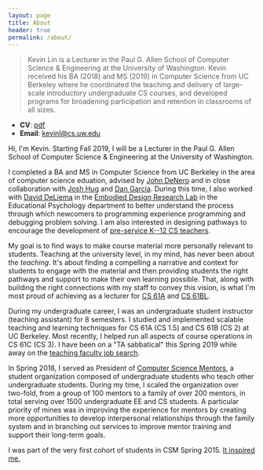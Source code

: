 ```yaml
---
layout: page
title: About
header: true
permalink: /about/
---
```


> Kevin Lin is a Lecturer in the Paul G. Allen School of Computer Science &
> Engineering at the University of Washington. Kevin received his BA (2018) and
> MS (2019) in Computer Science from UC Berkeley where he coordinated the
> teaching and delivery of large-scale introductory undergraduate CS courses,
> and developed programs for broadening participation and retention in
> classrooms of all sizes.

- **CV**: [pdf](/cv)
- **Email**: <kevinl@cs.uw.edu>

Hi, I'm Kevin. Starting Fall 2019, I will be a Lecturer in the Paul G. Allen
School of Computer Science & Engineering at the University of Washington.

I completed a BA and MS in Computer Science from UC Berkeley in the area of
computer science eduation, advised by [John DeNero][] and in close
collaboration with [Josh Hug][] and [Dan Garcia][]. During this time, I also
worked with [David DeLiema][] in the [Embodied Design Research Lab][EDRL] in
the Educational Psychology department to better understand the process through
which newcomers to programming experience programming and debugging problem
solving. I am also interested in designing pathways to encourage the
development of [pre-service K--12 CS teachers](/csp).

My goal is to find ways to make course material more personally relevant to
students. Teaching at the university level, in my mind, has never been about
the *teaching*. It's about finding a compelling a narrative and context for
students to engage with the material and then providing students the right
pathways and support to make their own learning possible. That, along with
building the right connections with my staff to convey this vision, is what I'm
most proud of achieving as a lecturer for [CS 61A][] and [CS 61BL][].

During my undergraduate career, I was an undergraduate student instructor
(teaching assistant) for 8 semesters. I studied and implemented scalable
teaching and learning techniques for CS 61A (CS 1.5) and CS 61B (CS 2) at UC
Berkeley. Most recently, I helped run all aspects of course operations in CS
61C (CS 3). I have been on a "TA sabbatical" this Spring 2019 while away on the
[teaching faculty job search](/recruiting).

In Spring 2018, I served as President of [Computer Science Mentors][], a
student organization composed of undergraduate students who teach other
undergraduate students. During my time, I scaled the organization over
two-fold, from a group of 100 mentors to a family of over 200 mentors, in total
serving over 1500 undergraduate EE and CS students. A particular priority of
mines was in improving the experience for mentors by creating more
opportunities to develop interpersonal relationships through the family system
and in branching out services to improve mentor training and support their
long-term goals.

I was part of the very first cohort of students in CSM Spring 2015. [It
inspired me.][Year One]

[John DeNero]: http://denero.org/
[Josh Hug]: http://www.dailycal.org/2017/06/19/thank-josh-hug/
[Dan Garcia]: https://people.eecs.berkeley.edu/~ddgarcia/
[David DeLiema]: http://www.david-deliema.com
[EDRL]: https://edrl.berkeley.edu/
[CS 61A]: http://inst.eecs.berkeley.edu/~cs61a/su17/
[CS 61BL]: https://cs61bl.org/su18
[Computer Science Mentors]: https://csmentors.berkeley.edu/
[Year One]: /2016/08/22/Year-One.html

